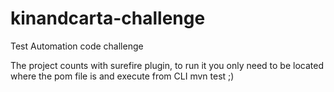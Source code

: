 # kinandcarta-challenge
Test Automation code challenge

The project counts with surefire plugin, to run it you only need to be located where the pom file is and execute from CLI mvn test ;)
